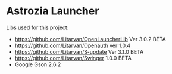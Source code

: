 # Astrozia Launcher
Libs used for this project:
* https://github.com/Litarvan/OpenLauncherLib Ver 3.0.2 BETA
* https://github.com/Litarvan/Openauth ver 1.0.4
* https://github.com/Litarvan/S-update Ver 3.1.0 BETA
* https://github.com/Litarvan/Swinger 1.0.0 BETA
* Google Gson 2.6.2
